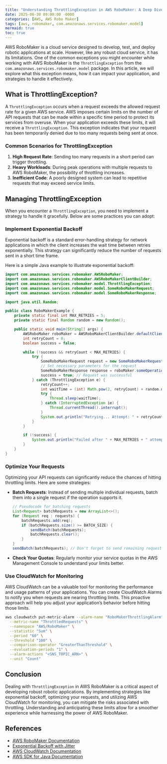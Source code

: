 ```yaml
---
title: "Understanding ThrottlingException in AWS RoboMaker: A Deep Dive"
date: 2025-06-30 09:00:00 -0000
categories: [AWS, AWS Robo Maker]
tags: [aws, robomaker, com.amazonaws.services.robomaker.model]
mermaid: true
toc: true
---
```



AWS RoboMaker is a cloud service designed to develop, test, and deploy robotic applications at scale. However, like any robust cloud service, it has its limitations. One of the common exceptions you might encounter while working with AWS RoboMaker is the `ThrottlingException` from the `com.amazonaws.services.robomaker.model` package. In this article, we will explore what this exception means, how it can impact your application, and strategies to handle it effectively.

## What is ThrottlingException?

A `ThrottlingException` occurs when a request exceeds the allowed request rate for a given AWS service. AWS imposes certain limits on the number of API requests that can be made within a specific time period to protect its services from overuse. When your application exceeds these limits, it will receive a `ThrottlingException`. This exception indicates that your request has been temporarily denied due to too many requests being sent at once.

### Common Scenarios for ThrottlingException

1. **High Request Rate**: Sending too many requests in a short period can trigger throttling.
2. **Heavy Workloads**: During peak operations with multiple requests to AWS RoboMaker, the possibility of throttling increases.
3. **Inefficient Code**: A poorly designed system can lead to repetitive requests that may exceed service limits.

## Managing ThrottlingException

When you encounter a `ThrottlingException`, you need to implement a strategy to handle it gracefully. Below are some practices you can adopt:

### Implement Exponential Backoff

Exponential backoff is a standard error-handling strategy for network applications in which the client increases the wait time between retries exponentially. This strategy can significantly reduce the number of requests sent in a short time frame.

Here is a simple Java example to illustrate exponential backoff:

```java
import com.amazonaws.services.robomaker.AWSRoboMaker;
import com.amazonaws.services.robomaker.AWSRoboMakerClientBuilder;
import com.amazonaws.services.robomaker.model.ThrottlingException;
import com.amazonaws.services.robomaker.model.SomeRoboMakerRequest;
import com.amazonaws.services.robomaker.model.SomeRoboMakerResponse;

import java.util.Random;

public class RoboMakerExample {
    private static final int MAX_RETRIES = 5;
    private static final Random random = new Random();

    public static void main(String[] args) {
        AWSRoboMaker roboMaker = AWSRoboMakerClientBuilder.defaultClient();
        int retryCount = 0;
        boolean success = false;

        while (!success && retryCount < MAX_RETRIES) {
            try {
                SomeRoboMakerRequest request = new SomeRoboMakerRequest();
                // Set necessary parameters for the request
                SomeRoboMakerResponse response = roboMaker.someOperation(request);
                success = true; // Request was successful
            } catch (ThrottlingException e) {
                retryCount++;
                int waitTime = (int) Math.pow(2, retryCount) + random.nextInt(1000); // Random jitter
                try {
                    Thread.sleep(waitTime);
                } catch (InterruptedException ie) {
                    Thread.currentThread().interrupt();
                }
                System.out.println("Retrying... Attempt: " + retryCount);
            }
        }

        if (!success) {
            System.out.println("Failed after " + MAX_RETRIES + " attempts.");
        }
    }
}
```

### Optimize Your Requests

Optimizing your API requests can significantly reduce the chances of hitting throttling limits. Here are some strategies:

- **Batch Requests**: Instead of sending multiple individual requests, batch them into a single request if the operation supports it.
  
  ```java
  // Pseudocode for batching requests
  List<Request> batchRequests = new ArrayList<>();
  for (Request req : requests) {
      batchRequests.add(req);
      if (batchRequests.size() >= BATCH_SIZE) {
          sendBatch(batchRequests);
          batchRequests.clear();
      }
  }
  sendBatch(batchRequests); // Don't forget to send remaining requests
  ```

- **Check Your Quotas**: Regularly monitor your service quotas in the AWS Management Console to understand your limits better.

### Use CloudWatch for Monitoring

AWS CloudWatch can be a valuable tool for monitoring the performance and usage patterns of your applications. You can create CloudWatch Alarms to notify you when requests are nearing throttling limits. This proactive approach will help you adjust your application’s behavior before hitting those limits.

```bash
aws cloudwatch put-metric-alarm --alarm-name "RoboMakerThrottlingAlarm" \
  --metric-name "ThrottledRequests" \
  --namespace "AWS/RoboMaker" \
  --statistic "Sum" \
  --period "60" \
  --threshold "100" \
  --comparison-operator "GreaterThanThreshold" \
  --evaluation-periods "1" \
  --alarm-actions "<SNS_TOPIC_ARN>" \
  --unit "Count"
```

## Conclusion

Dealing with `ThrottlingException` in AWS RoboMaker is a critical aspect of developing robust robotic applications. By implementing strategies like exponential backoff, optimizing your requests, and utilizing AWS CloudWatch for monitoring, you can mitigate the risks associated with throttling. Understanding and anticipating these limits allow for a smoother experience while harnessing the power of AWS RoboMaker.

## References

- [AWS RoboMaker Documentation](https://docs.aws.amazon.com/robomaker/latest/dg/what-is-robomaker.html)
- [Exponential Backoff with Jitter](https://aws.amazon.com/blogs/aws/decoding-exponential-backoff/)
- [AWS CloudWatch Documentation](https://docs.aws.amazon.com/cloudwatch/)
- [AWS SDK for Java Documentation](https://docs.aws.amazon.com/sdk-for-java/latest/developer-guide/home.html)
